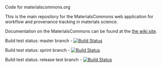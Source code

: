 Code for materialscommons.org

This is the main repository for the MaterialsCommons web application for workflow and provenance tracking in materials science.

Documentation on the MaterialsCommons can be found at the [the wiki site](https://github.com/materials-commons/materialscommons.org/wiki).

Build test status: master branch - [![Build Status](https://travis-ci.org/materials-commons/materialscommons.org.svg?branch=master)](https://travis-ci.org/materials-commons/materialscommons.org)

Build test status: sprint branch - [![Build Status](https://travis-ci.org/materials-commons/materialscommons.org.svg?branch=sprint)](https://travis-ci.org/materials-commons/materialscommons.org)

Build test status: release test branch - [![Build Status](https://travis-ci.org/materials-commons/materialscommons.org.svg?branch=release)](https://travis-ci.org/materials-commons/materialscommons.org)

